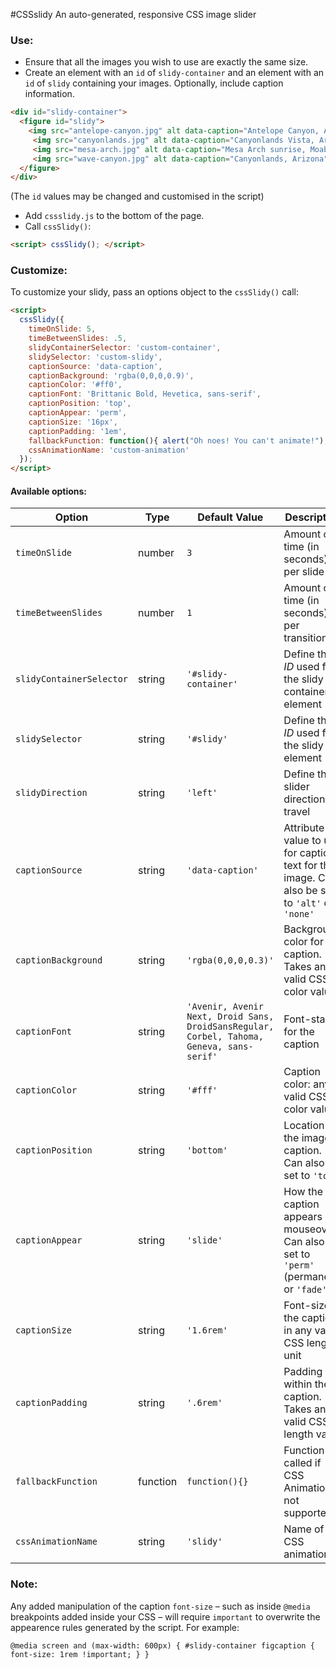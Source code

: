 #CSSslidy
An auto-generated, responsive CSS image slider

### Use:
* Ensure that all the images you wish to use are exactly the same size.
* Create an element with an `id` of `slidy-container` and an element with an `id` of `slidy` containing your images. Optionally, include caption information.
```html
<div id="slidy-container">
  <figure id="slidy">
    <img src="antelope-canyon.jpg" alt data-caption="Antelope Canyon, Arizona">
     <img src="canyonlands.jpg" alt data-caption="Canyonlands Vista, Arizona" >
     <img src="mesa-arch.jpg" alt data-caption="Mesa Arch sunrise, Moab, Utah">
     <img src="wave-canyon.jpg" alt data-caption="Canyonlands, Arizona">
  </figure>
</div>

```
(The `id` values may be changed and customised in the script)
* Add `cssslidy.js` to the bottom of the page.
* Call `cssSlidy()`:
```html
<script> cssSlidy(); </script>
```

### Customize:
To customize your slidy, pass an options object to the `cssSlidy()` call:
```html
<script>
  cssSlidy({
  	timeOnSlide: 5,
  	timeBetweenSlides: .5,
  	slidyContainerSelector: 'custom-container',
  	slidySelector: 'custom-slidy',
  	captionSource: 'data-caption',
  	captionBackground: 'rgba(0,0,0,0.9)',
  	captionColor: '#ff0',
  	captionFont: 'Brittanic Bold, Hevetica, sans-serif',
  	captionPosition: 'top',
  	captionAppear: 'perm',
  	captionSize: '16px',
  	captionPadding: '1em',
  	fallbackFunction: function(){ alert("Oh noes! You can't animate!"); },
  	cssAnimationName: 'custom-animation'
  });
</script>
```


#### Available options:

Option | Type | Default Value | Description
---|---|---|---
`timeOnSlide` | number | `3` | Amount of time (in seconds) per slide
`timeBetweenSlides` | number | `1` | Amount of time (in seconds) per transition
`slidyContainerSelector` | string | `'#slidy-container'` | Define the *ID* used for the slidy container element
`slidySelector` | string | `'#slidy'` | Define the *ID* used for the slidy element
`slidyDirection` | string | `'left'` | Define the slider direction of travel
`captionSource` | string | `'data-caption'` | Attribute value to use for caption text for the image. Can also be set to `'alt'` or `'none'`
`captionBackground` | string | `'rgba(0,0,0,0.3)'` | Background color for the caption. Takes any valid CSS color value
`captionFont` | string | `'Avenir, Avenir Next, Droid Sans, DroidSansRegular, Corbel, Tahoma, Geneva, sans-serif'` | Font-stack for the caption
`captionColor` | string | `'#fff'` | Caption color: any valid CSS color value
`captionPosition` | string | `'bottom'` | Location of the image caption. Can also be set to `'top'`
`captionAppear` | string | `'slide'` | How the caption appears on mouseover. Can also be set to `'perm'` (permanent) or  `'fade'`
`captionSize` | string | `'1.6rem'` | Font-size of the caption, in any valid CSS length unit
`captionPadding` | string | `'.6rem'` |  Padding within the caption. Takes any valid CSS length value
`fallbackFunction` | function | `function(){}` | Function called if CSS Animation is not supported
`cssAnimationName` | string | `'slidy'` | Name of CSS animation

### Note:

Any added manipulation of the caption `font-size` – such as inside `@media` breakpoints added inside your CSS – will require `important` to overwrite the appearence rules generated by the script. For example:

`@media screen and (max-width: 600px) { #slidy-container figcaption { font-size: 1rem !important; } }`
